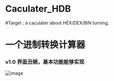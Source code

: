 # Caculater_HDB


#Target : a caculater about HEX/DEX/BIN turning;

# 一个进制转换计算器

### v1.0 界面丑陋，基本功能能够实现

![image](https://user-images.githubusercontent.com/34478216/132897581-c9e96f1a-ffbb-4342-aec6-75933f920ca8.png)

